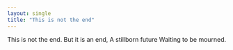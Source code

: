 ```yaml
---
layout: single
title: "This is not the end"
---
```


This is not the end.
But it is an end, 
A stillborn future
Waiting to be mourned. 